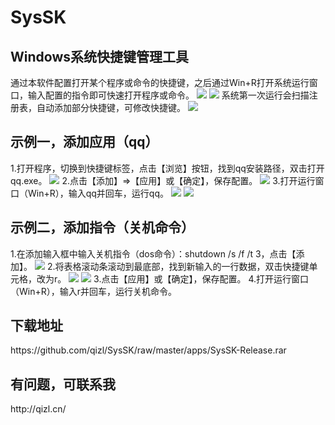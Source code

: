 # SysSK
<h2>Windows系统快捷键管理工具</h2>   
通过本软件配置打开某个程序或命令的快捷键，之后通过Win+R打开系统运行窗口，输入配置的指令即可快速打开程序或命令。  
<img src="https://raw.githubusercontent.com/qizl/SysSK/master/imgs/4.png" >  
<img src="https://raw.githubusercontent.com/qizl/SysSK/master/imgs/5.png">  
系统第一次运行会扫描注册表，自动添加部分快捷键，可修改快捷键。  
<img src="https://raw.githubusercontent.com/qizl/SysSK/master/imgs/1.png" >  
<h2>示例一，添加应用（qq）</h2>  
1.打开程序，切换到快捷键标签，点击【浏览】按钮，找到qq安装路径，双击打开qq.exe。  
<img src="https://raw.githubusercontent.com/qizl/SysSK/master/imgs/2.png">  
2.点击【添加】=>【应用】或【确定】，保存配置。  
<img src="https://raw.githubusercontent.com/qizl/SysSK/master/imgs/3.png">  
3.打开运行窗口（Win+R），输入qq并回车，运行qq。  
<img src="https://raw.githubusercontent.com/qizl/SysSK/master/imgs/4.png">  
<img src="https://raw.githubusercontent.com/qizl/SysSK/master/imgs/5.png">  
<h2>示例二，添加指令（关机命令）</h2>  
1.在添加输入框中输入关机指令（dos命令）：shutdown /s /f /t 3，点击【添加】。  
<img src="https://raw.githubusercontent.com/qizl/SysSK/master/imgs/9.png">  
2.将表格滚动条滚动到最底部，找到新输入的一行数据，双击快捷键单元格，改为r。  
<img src="https://raw.githubusercontent.com/qizl/SysSK/master/imgs/7.png">  
<img src="https://raw.githubusercontent.com/qizl/SysSK/master/imgs/8.png">  
3.点击【应用】或【确定】，保存配置。  
4.打开运行窗口（Win+R），输入r并回车，运行关机命令。    
<h2>下载地址</h2>  
https://github.com/qizl/SysSK/raw/master/apps/SysSK-Release.rar  
<h2>有问题，可联系我</h2>  
http://qizl.cn/  
